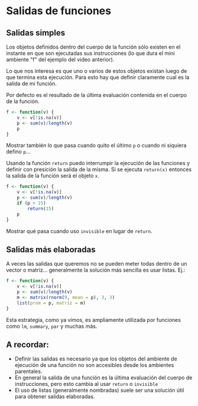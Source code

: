 
Salidas de funciones
====================


Salidas simples
---------------

Los objetos definidos dentro del cuerpo de la función sólo existen en el instante en que son ejecutadas sus instrucciones (lo que dura el mini ambiente "f" del ejemplo del video anterior).

Lo que nos interesa es que uno o varios de estos objetos existan luego de que termina esta ejecución. Para esto hay que definir claramente cual es la salida de mi función.

Por defecto es el resultado de la última evaluación contenida en el cuerpo de la función.


```r
f <- function(v) {
    v <- v[!is.na(v)]
    p <- sum(v)/length(v)
    p
}
```


Mostrar también lo que pasa cuando quito el último `p` o cuando ni siquiera defino `p`...

Usando la función `return` puedo interrumpir la ejecución de las funciones y definir con presición la salida de la misma. Si se ejecuta `return(x)` entonces la salida de la función será el objeto `x`.


```r
f <- function(v) {
    v <- v[!is.na(v)]
    p <- sum(v)/length(v)
    if (p > 15) 
        return(15)
    p
}
```


Mostrar qué pasa cuando uso `invisible` en lugar de `return`.  


Salidas más elaboradas
----------------------

A veces las salidas que queremos no se pueden meter todas dentro de un vector o matriz... generalmente la solución más sencilla es usar listas. Ej.:


```r
f <- function(v) {
    v <- v[!is.na(v)]
    p <- sum(v)/length(v)
    m <- matrix(rnorm(9, mean = p), 3, 3)
    list(prom = p, matriz = m)
}
```


Esta estrategia, como ya vimos, es ampliamente utilizada por funciones como `lm`, `summary`, `par` y muchas más.


A recordar:
-----------

* Definir las salidas es necesario ya que los objetos del ambiente de ejecución de una función no son accesibles desde los ambientes parentales.
* En general la salida de una función es la última evaluación del cuerpo de instrucciones, pero esto cambia al usar `return` o `invisible`
* El uso de listas (generalmente nombradas) suele ser una solución útil para obtener salidas elaboradas.


